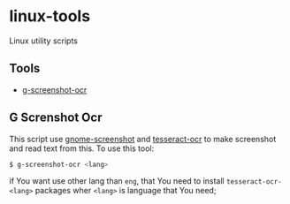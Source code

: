 # linux-tools
Linux utility scripts


## Tools
* [g-screenshot-ocr](##g-screenshot-ocr)


## G Screnshot Ocr

This script use [gnome-screenshot](https://gitlab.gnome.org/GNOME/gnome-screenshot) and [tesseract-ocr](https://github.com/tesseract-ocr/tesseract) 
to make screenshot and read text from this. To use this tool:

```bash
$ g-screenshot-ocr <lang>

```

if You want use other lang than `eng`, that You need to install `tesseract-ocr-<lang>` packages wher `<lang>` is language that You need;
